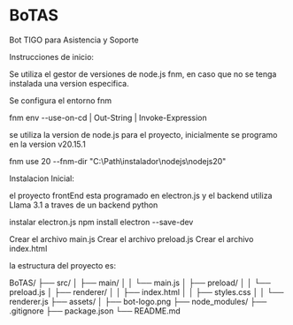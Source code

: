# BoTAS
Bot TIGO para Asistencia y Soporte

Instrucciones de inicio:

Se utiliza el gestor de versiones de node.js fnm, en caso que no se tenga instalada una version especifica.

Se configura el entorno fnm

fnm env --use-on-cd | Out-String | Invoke-Expression

se utiliza la version de node.js para el proyecto, inicialmente se programo en la version v20.15.1

fnm use 20 --fnm-dir "C:\Path\instalador\nodejs\nodejs20"

Instalacion Inicial:

el proyecto frontEnd esta programado en electron.js y el backend utiliza Llama 3.1 a traves de un backend python

instalar electron.js
npm install electron --save-dev

Crear el archivo main.js
Crear el archivo preload.js
Crear el archivo index.html

la estructura del proyecto es:

BoTAS/
├── src/
│   ├── main/
│   │   └── main.js
│   ├── preload/
│   │   └── preload.js
│   ├── renderer/
│   │   ├── index.html
│   │   ├── styles.css
│   │   └── renderer.js
├── assets/
│   ├── bot-logo.png
├── node_modules/
├── .gitignore
├── package.json
└── README.md